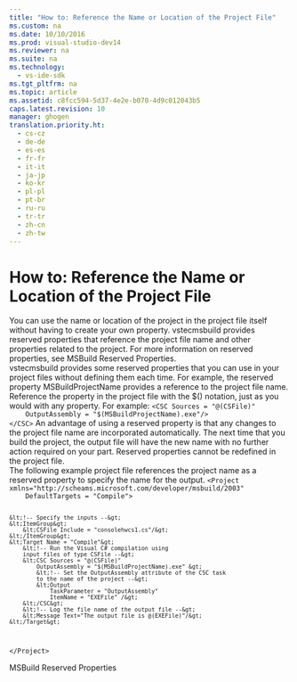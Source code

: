 ```yaml
---
title: "How to: Reference the Name or Location of the Project File"
ms.custom: na
ms.date: 10/10/2016
ms.prod: visual-studio-dev14
ms.reviewer: na
ms.suite: na
ms.technology: 
  - vs-ide-sdk
ms.tgt_pltfrm: na
ms.topic: article
ms.assetid: c8fcc594-5d37-4e2e-b070-4d9c012043b5
caps.latest.revision: 10
manager: ghogen
translation.priority.ht: 
  - cs-cz
  - de-de
  - es-es
  - fr-fr
  - it-it
  - ja-jp
  - ko-kr
  - pl-pl
  - pt-br
  - ru-ru
  - tr-tr
  - zh-cn
  - zh-tw
---
```

# How to: Reference the Name or Location of the Project File
<?xml version="1.0" encoding="utf-8"?>
<developerHowToDocument xmlns="http://ddue.schemas.microsoft.com/authoring/2003/5" xmlns:xlink="http://www.w3.org/1999/xlink" xmlns:xsi="http://www.w3.org/2001/XMLSchema-instance" xsi:schemaLocation="http://ddue.schemas.microsoft.com/authoring/2003/5 http://clixdevr3.blob.core.windows.net/ddueschema/developer.xsd">
  <introduction>
    <para>You can use the name or location of the project in the project file itself without having to create your own property. <token>vstecmsbuild</token> provides reserved properties that reference the project file name and other properties related to the project. For more information on reserved properties, see <link xlink:href="99333e61-83c9-4804-84e3-eda297c2478d">MSBuild Reserved Properties</link>.</para>
  </introduction>
  <section>
    <title>Using the MSBuildProjectName Property</title>
    <content>
      <para>
        <token>vstecmsbuild</token> provides some reserved properties that you can use in your project files without defining them each time. For example, the reserved property <unmanagedCodeEntityReference>MSBuildProjectName</unmanagedCodeEntityReference> provides a reference to the project file name.</para>
      <procedure>
        <title>To use the MSBuildProjectName Property</title>
        <steps class="bullet">
          <step>
            <content>
              <para>Reference the property in the project file with the $() notation, just as you would with any property. For example:</para>
              <code>&lt;CSC Sources = "@(CSFile)" 
    OutputAssembly = "$(MSBuildProjectName).exe"/&gt;
&lt;/CSC&gt;</code>
            </content>
          </step>
        </steps>
      </procedure>
      <para>An advantage of using a reserved property is that any changes to the project file name are incorporated automatically. The next time that you build the project, the output file will have the new name with no further action required on your part.</para>
      <alert class="note">
        <para>Reserved properties cannot be redefined in the project file.</para>
      </alert>
    </content>
  </section>
  <codeExample>
    <description>
      <content>
        <para>The following example project file references the project name as a reserved property to specify the name for the output. </para>
      </content>
    </description>
    <code>&lt;Project xmlns="http://scheams.microsoft.com/developer/msbuild/2003" 
    DefaultTargets = "Compile"&gt;

    &lt;!-- Specify the inputs --&gt;
    &lt;ItemGroup&gt;
        &lt;CSFile Include = "consolehwcs1.cs"/&gt;
    &lt;/ItemGroup&gt;
    &lt;Target Name = "Compile"&gt;
        &lt;!-- Run the Visual C# compilation using
        input files of type CSFile --&gt;
        &lt;CSC Sources = "@(CSFile)"
            OutputAssembly = "$(MSBuildProjectName).exe" &gt;
            &lt;!-- Set the OutputAssembly attribute of the CSC task
            to the name of the project --&gt;
            &lt;Output
                TaskParameter = "OutputAssembly"
                ItemName = "EXEFile" /&gt;
        &lt;/CSC&gt;
        &lt;!-- Log the file name of the output file --&gt;
        &lt;Message Text="The output file is @(EXEFile)"/&gt;
    &lt;/Target&gt;
&lt;/Project&gt;</code>
    <comments>
      <content />
    </comments>
  </codeExample>
  <relatedTopics>

<link xlink:href="99333e61-83c9-4804-84e3-eda297c2478d">MSBuild Reserved Properties</link>
</relatedTopics>
</developerHowToDocument>